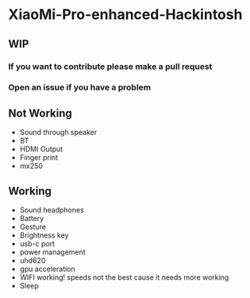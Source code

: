 # XiaoMi-Pro-enhanced-Hackintosh
<h2>WIP</h2>
<h3>If you want to contribute please make a pull request </h3>
<h3>Open an issue if you have a problem </h3>
<h2>Not Working</h2>
<ul>
  <li>Sound through speaker</li>
  <li>BT</li>
  <li>HDMI Output</li>
  <li>Finger print</li>
  <li>mx250</li>
</ul>
<h2>Working</h2>
<ul>
  <li>Sound headphones</li>
  <li>Battery</li>
  <li>Gesture</li>
  <li>Brightness key</li>
  <li>usb-c port</li>
  <li>power management</li>
  <li>uhd620</li>
  <li>gpu acceleration</li>
  <li>WIFI working! speeds not the best cause it needs more working </li>
  <li> Sleep </li>
</ul>
